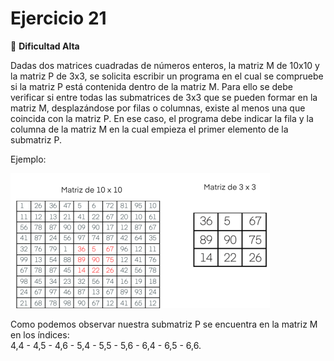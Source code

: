 # Ejercicio 21
🔴 **Dificultad Alta**

Dadas dos matrices cuadradas de números enteros, la matriz M de 10x10 y la matriz P de
3x3, se solicita escribir un programa en el cual se compruebe si la matriz P está contenida
dentro de la matriz M. Para ello se debe verificar si entre todas las submatrices de 3x3
que se pueden formar en la matriz M, desplazándose por filas o columnas, existe al
menos una que coincida con la matriz P. En ese caso, el programa debe indicar la fila y la
columna de la matriz M en la cual empieza el primer elemento de la submatriz P.

Ejemplo:

![img.png](ejercicio21.png)

Como podemos observar nuestra submatriz P se encuentra en la matriz M en los índices:  
4,4 - 4,5 - 4,6 - 5,4 - 5,5 - 5,6 - 6,4 - 6,5 - 6,6.